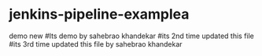 # jenkins-pipeline-examplea
demo new
#Its demo by sahebrao khandekar
#its 2nd time updated this file
#its 3rd time updated this file by sahebrao khandekar
